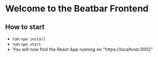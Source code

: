 # Welcome to the Beatbar Frontend

## How to start
- run `npm install`
- run `npm start`
- You will now find the React App running on "https://localhost:3002"